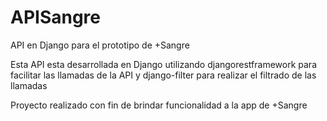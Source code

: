 # APISangre
API en Django para el prototipo de +Sangre

Esta API esta desarrollada en Django utilizando djangorestframework para facilitar las llamadas de la API y django-filter para realizar el filtrado de las llamadas

Proyecto realizado con fin de brindar funcionalidad a la app de +Sangre
